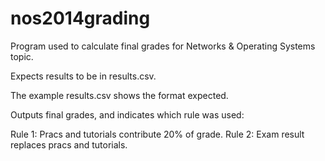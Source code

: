 nos2014grading
==============

Program used to calculate final grades for Networks &amp; Operating Systems topic.

Expects results to be in results.csv.

The example results.csv shows the format expected.

Outputs final grades, and indicates which rule was used:

Rule 1: Pracs and tutorials contribute 20% of grade.
Rule 2: Exam result replaces pracs and tutorials.
